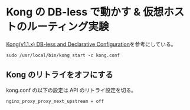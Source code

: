 # Kong の DB-less で動かす & 仮想ホストのルーティング実験

[Kong(v1.1.x) DB-less and Declarative Configuration](https://docs.konghq.com/1.1.x/db-less-and-declarative-config/)を参考にしている。

```
sudo /usr/local/bin/kong start -c kong.conf
```

## Kong のリトライをオフにする

kong.conf の以下の設定は API のリトライ設定を切る。

```
nginx_proxy_proxy_next_upstream = off
```
